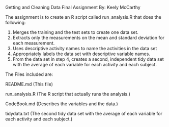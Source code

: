 Getting and Cleaning Data Final Assignment
By: Keely McCarthy

The assignment is to create an R script called run_analysis.R that does the following:

1. Merges the training and the test sets to create one data set.
2. Extracts only the measurements on the mean and standard deviation for each measurement.
3. Uses descriptive activity names to name the activities in the data set
4. Appropriately labels the data set with descriptive variable names.
5. From the data set in step 4, creates a second, independent tidy data set with the average of each variable for each activity and each subject.


The Files included are:

README.md (This file)

run_analysis.R (The R script that actually runs the analysis.)

CodeBook.md (Describes the variables and the data.)

tidydata.txt (The second tidy data set with the average of each variable for each activity and each subject.)

